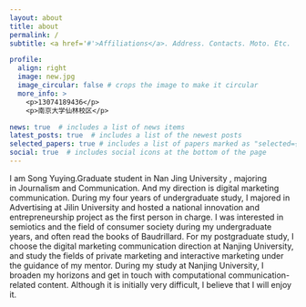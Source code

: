 ```yaml
---
layout: about
title: about
permalink: /
subtitle: <a href='#'>Affiliations</a>. Address. Contacts. Moto. Etc.

profile:
  align: right
  image: new.jpg
  image_circular: false # crops the image to make it circular
  more_info: >
    <p>13074189436</p>
    <p>南京大学仙林校区</p>

news: true  # includes a list of news items
latest_posts: true  # includes a list of the newest posts
selected_papers: true # includes a list of papers marked as "selected={true}"
social: true  # includes social icons at the bottom of the page
---
```


I am Song Yuying.Graduate student in Nan Jing University , majoring in Journalism and Communication. And my direction is digital marketing communication.
During my four years of undergraduate study, I majored in Advertising at Jilin University and hosted a national innovation and entrepreneurship project as the first person in charge. I was interested in semiotics and the field of consumer society during my undergraduate years, and often read the books of Baudrillard. For my postgraduate study, I choose the digital marketing communication direction at Nanjing University, and study the fields of private marketing and interactive marketing under the guidance of my mentor. During my study at Nanjing University, I broaden my horizons and get in touch with computational communication-related content. Although it is initially very difficult, I believe that I will enjoy it.
